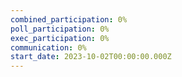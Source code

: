 ```yaml
---
combined_participation: 0%
poll_participation: 0%
exec_participation: 0%
communication: 0%
start_date: 2023-10-02T00:00:00.000Z
---
```

